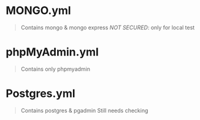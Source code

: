 # MONGO.yml
> Contains mongo & mongo express
> *NOT SECURED*: only for local test
# phpMyAdmin.yml
> Contains only phpmyadmin
# Postgres.yml
> Contains postgres & pgadmin
 Still needs checking
